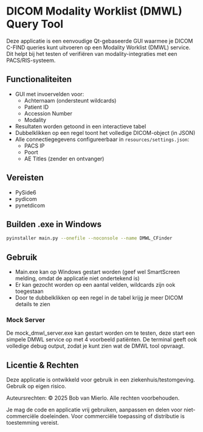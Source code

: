 # DICOM Modality Worklist (DMWL) Query Tool

Deze applicatie is een eenvoudige Qt-gebaseerde GUI waarmee je DICOM C-FIND queries kunt uitvoeren op een Modality Worklist (DMWL) service. Dit helpt bij het testen of verifiëren van modality-integraties met een PACS/RIS-systeem.

## Functionaliteiten

- GUI met invoervelden voor:
  - Achternaam (ondersteunt wildcards)
  - Patient ID
  - Accession Number
  - Modality
- Resultaten worden getoond in een interactieve tabel
- Dubbelklikken op een regel toont het volledige DICOM-object (in JSON)
- Alle connectiegegevens configureerbaar in `resources/settings.json`:
  - PACS IP
  - Poort
  - AE Titles (zender en ontvanger)

## Vereisten

- PySide6
- pydicom
- pynetdicom

## Builden .exe in Windows

```bash
pyinstaller main.py --onefile --noconsole --name DMWL_CFinder
```

## Gebruik
- Main.exe kan op Windows gestart worden (geef wel SmartScreen melding, omdat de applicatie niet ondertekend is)
- Er kan gezocht worden op een aantal velden, wildcards zijn ook toegestaan
- Door te dubbelklikken op een regel in de tabel krijg je meer DICOM details te zien

### Mock Server
De mock_dmwl_server.exe kan gestart worden om te testen, deze start een simpele DMWL service op met 4 voorbeeld patiënten. De terminal geeft ook volledige debug output, zodat je kunt zien wat de DMWL tool opvraagt.

## Licentie & Rechten
Deze applicatie is ontwikkeld voor gebruik in een ziekenhuis/testomgeving. Gebruik op eigen risico.

Auteursrechten:
© 2025 Bob van Mierlo. Alle rechten voorbehouden.

Je mag de code en applicatie vrij gebruiken, aanpassen en delen voor niet-commerciële doeleinden. Voor commerciële toepassing of distributie is toestemming vereist.
